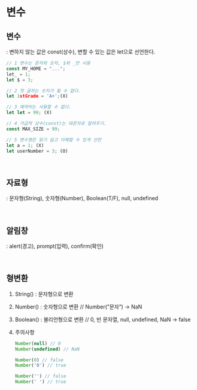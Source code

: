 # 변수

## 변수
: 변하지 않는 값은 const(상수), 변할 수 있는 값은 let으로 선언한다.
    
  ```jsx
  // 1 변수는 문자와 숫자, $와 _만 사용
  const MY_HOME = "...";
  let_ = 1;
  let $ = 3;

  // 2 첫 글자는 숫자가 될 수 없다.
  let 1stGrade = 'A+';(X)

  // 3 예약어는 사용할 수 없다.
  let let = 99; (X)

  // 4 가급적 상수(const)는 대문자로 알려주기.
  const MAX_SIZE = 99;

  // 5 변수명은 읽기 쉽고 이해할 수 있게 선언
  let a = 1; (X)
  let userNumber = 3; (O)
  ```
  <br>
    
## 자료형 
: 문자형(String), 숫자형(Number), Boolean(T/F), null, undefined

<br>

## 알림창 
: alert(경고), prompt(입력), confirm(확인)

<br>

## 형변환
1. String() : 문자형으로 변환
2. Number() : 숫자형으로 변환 // Number(”문자”) → NaN
3. Boolean() : 불리언형으로 변환 // 0, 빈 문자열, null, undefined, NaN → false
4. 주의사항

    ```jsx
    Number(null) // 0
    Number(undefined) // NaN
    
    Number(0) // false
    Number('0') // true
    
    Number('') // false
    Number(' ') // true
    ```